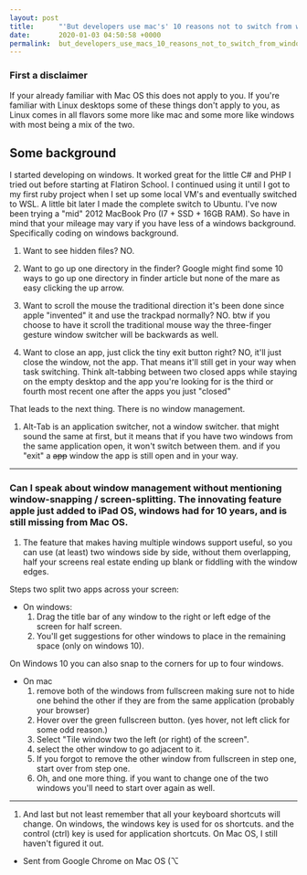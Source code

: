 ```yaml
---
layout: post
title:      "'But developers use mac's' 10 reasons not to switch from windows"
date:       2020-01-03 04:50:58 +0000
permalink:  but_developers_use_macs_10_reasons_not_to_switch_from_windows
---
```



### First a disclaimer

If your already familiar with Mac OS this does not apply to you.
If you're familiar with Linux desktops some of these things don't apply to you, as Linux comes in all flavors some more like mac and some more like windows with most being a mix of the two.

## Some background

I started developing on windows. It worked great for the little C# and PHP I tried out before starting at Flatiron School. I continued using it until I got to my first ruby project when I set up some local VM's and eventually switched to WSL. A little bit later I made the complete switch to Ubuntu.
I've now been trying a "mid" 2012 MacBook Pro (I7 + SSD + 16GB RAM).
So have in mind that your mileage may vary if you have less of a windows background. Specifically coding on windows background.

1. Want to see hidden files? NO.

1. Want to go up one directory in the finder? Google might find some 10 ways to go up one directory in finder article but none of the mare as easy clicking the up arrow.

1. Want to scroll the mouse the traditional direction it's been done since apple "invented" it and use the trackpad normally? NO. btw if you choose to have it scroll the traditional mouse way the three-finger gesture window switcher will be backwards as well.

1. Want to close an app, just click the tiny exit button right? NO, it'll just close the window, not the app. That means it'll still get in your way when task switching. Think alt-tabbing between two closed apps while staying on the empty desktop and the app you're looking for is the third or fourth most recent one after the apps you just "closed"

That leads to the next thing. There is no window management.

1. Alt-Tab is an application switcher, not a window switcher. that might sound the same at first, but it means that if you have two windows from the same application open, it won't switch between them. and if you "exit" a <del>app</del> window the app is still open and in your way.

--------

### Can I speak about window management without mentioning window-snapping / screen-splitting. The innovating feature apple just added to iPad OS,  windows had for 10 years, and is still missing from Mac OS.

1. The feature that makes having multiple windows support useful, so you can use (at least) two windows side by side, without them overlapping,  half your screens real estate ending up blank or fiddling with the window edges.

  Steps two split two apps across your screen:

  * On windows:
    1. Drag the title bar of any window to the right or left edge of the screen for half screen. 
    1. You'll get suggestions for other windows to place in the remaining space (only on windows 10). 

  On Windows 10 you can also snap to the corners for up to four windows.


  * On mac
    1. remove both of the windows from fullscreen making sure not to hide one behind the other if they are from the same application (probably your browser)
    1. Hover over the green fullscreen button. (yes hover, not left click for some odd reason.)
    1. Select "Tile window two the left (or right) of the screen".
    1. select the other window to go adjacent to it.
    1. If you forgot to remove the other window from fullscreen in step one, start over from step one.
    1. Oh, and one more thing. if you want to change one of the two windows you'll need to start over again as well.

----------

1. And last but not least remember that all your keyboard shortcuts will change. On windows, the windows key is used for os shortcuts. and the control (ctrl) key is used for application shortcuts. On Mac OS, I still haven't figured it out.


 - Sent from Google Chrome on Mac OS  (⌥
